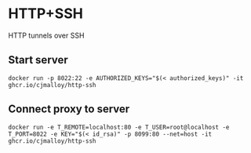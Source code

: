 # HTTP+SSH
HTTP tunnels over SSH

## Start server

```shell
docker run -p 8022:22 -e AUTHORIZED_KEYS="$(< authorized_keys)" -it ghcr.io/cjmalloy/http-ssh
```

## Connect proxy to server

```shell
docker run -e T_REMOTE=localhost:80 -e T_USER=root@localhost -e T_PORT=8022 -e KEY="$(< id_rsa)" -p 8099:80 --net=host -it ghcr.io/cjmalloy/http-ssh
```
